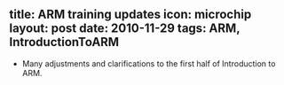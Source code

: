 title: ARM training updates
icon: microchip
layout: post
date: 2010-11-29
tags: ARM, IntroductionToARM
----

* Many adjustments and clarifications to the first half of Introduction to ARM.
